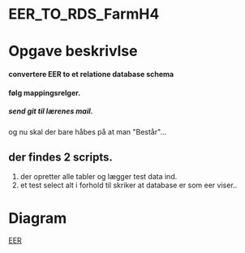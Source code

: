 # EER_TO_RDS_FarmH4
# Opgave beskrivlse

#### convertere EER to et relatione database schema
#### følg mappingsrelger.
##### send git til lærenes mail.

og nu skal der bare håbes på at man "Består"...

## der findes 2 scripts. 
1. der opretter alle tabler og lægger test data ind. 
2. et test select alt i forhold til skriker at database er som eer viser..

# Diagram
[EER](https://github.com/Duckson29/EER_TO_RDS_FarmH4/blob/main/image.png)
